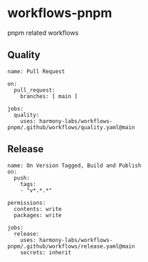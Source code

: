 # workflows-pnpm

pnpm related workflows

## Quality

```
name: Pull Request

on:
  pull_request:
    branches: [ main ]

jobs:
  quality:
    uses: harmony-labs/workflows-pnpm/.github/workflows/quality.yaml@main

```

## Release

```
name: On Version Tagged, Build and Publish
on:
  push:
    tags:
    - "v*.*.*"

permissions:
  contents: write
  packages: write

jobs:
  release:
    uses: harmony-labs/workflows-pnpm/.github/workflows/release.yaml@main
    secrets: inherit
```
